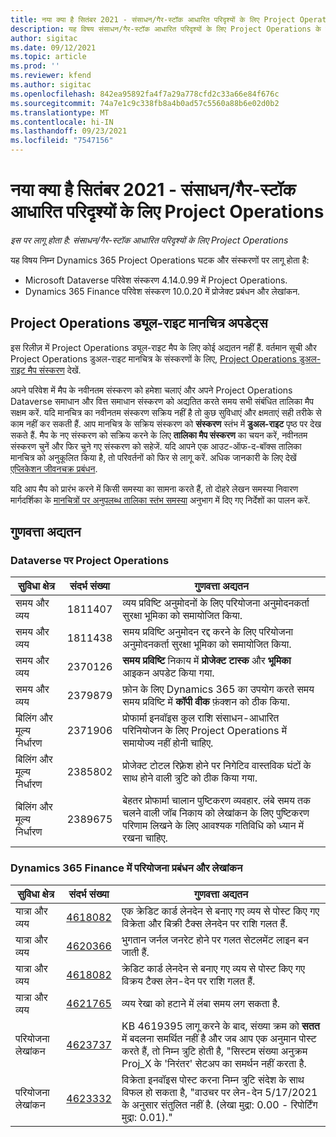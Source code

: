 ```yaml
---
title: नया क्या है सितंबर 2021 - संसाधन/गैर-स्टॉक आधारित परिदृश्यों के लिए Project Operations
description: यह विषय संसाधन/गैर-स्टॉक आधारित परिदृश्यों के लिए Project Operations के सितंबर 2021 रिलीज में उपलब्ध गुणवत्ता अपडेट के बारे में जानकारी प्रदान करता है.
author: sigitac
ms.date: 09/12/2021
ms.topic: article
ms.prod: ''
ms.reviewer: kfend
ms.author: sigitac
ms.openlocfilehash: 842ea95892fa4f7a29a778cfd2c33a66e84f676c
ms.sourcegitcommit: 74a7e1c9c338fb8a4b0ad57c5560a88b6e02d0b2
ms.translationtype: MT
ms.contentlocale: hi-IN
ms.lasthandoff: 09/23/2021
ms.locfileid: "7547156"
---
```

# <a name="whats-new-september-2021---project-operations-for-resourcenon-stocked-based-scenarios"></a>नया क्या है सितंबर 2021 - संसाधन/गैर-स्टॉक आधारित परिदृश्यों के लिए Project Operations

*इस पर लागू होता है: संसाधन/गैर-स्टॉक आधारित परिदृश्यों के लिए Project Operations*

यह विषय निम्न Dynamics 365 Project Operations घटक और संस्करणों पर लागू होता है:

   - Microsoft Dataverse परिवेश संस्करण 4.14.0.99 में Project Operations.
   - Dynamics 365 Finance परिवेश संस्करण 10.0.20 में प्रोजेक्ट प्रबंधन और लेखांकन.

## <a name="project-operations-dual-write-maps-updates"></a>Project Operations ड्यूल-राइट मानचित्र अपडेट्स

इस रिलीज़ में Project Operations ड्यूल-राइट मैप के लिए कोई अद्यतन नहीं हैं. वर्तमान सूची और Project Operations डुअल-राइट मानचित्र के संस्करणों के लिए, [Project Operations डुअल-राइट मैप संस्करण](../environment/resource-dual-write-maps.md) देखें.

अपने परिवेश में मैप के नवीनतम संस्करण को हमेशा चलाएं और अपने Project Operations Dataverse समाधान और वित्त समाधान संस्करण को अद्यतित करते समय सभी संबंधित तालिका मैप सक्षम करें. यदि मानचित्र का नवीनतम संस्करण सक्रिय नहीं है तो कुछ सुविधाएं और क्षमताएं सही तरीके से काम नहीं कर सकती हैं. आप मानचित्र के सक्रिय संस्करण को **संस्करण** स्तंभ में **डुअल-राइट** पृष्ठ पर देख सकते हैं. मैप के नए संस्करण को सक्रिय करने के लिए **तालिका मैप संस्करण** का चयन करें, नवीनतम संस्करण चुनें और फिर चुने गए संस्करण को सहेजें. यदि आपने एक आउट-ऑफ-द-बॉक्स तालिका मानचित्र को अनुकूलित किया है, तो परिवर्तनों को फिर से लागू करें. अधिक जानकारी के लिए देखें [एप्लिकेशन जीवनचक्र प्रबंधन](/dynamics365/fin-ops-core/dev-itpro/data-entities/dual-write/app-lifecycle-management).

यदि आप मैप को प्रारंभ करने में किसी समस्या का सामना करते हैं, तो दोहरे लेखन समस्या निवारण मार्गदर्शिका के [मानचित्रों पर अनुपलब्ध तालिका स्तंभ समस्या](/dynamics365/fin-ops-core/dev-itpro/data-entities/dual-write/dual-write-troubleshooting-finops-upgrades#missing-table-columns-issue-on-maps) अनुभाग में दिए गए निर्देशों का पालन करें.

## <a name="quality-updates"></a>गुणवत्ता अद्यतन

### <a name="project-operations-on-dataverse"></a>Dataverse पर Project Operations

| **सुविधा क्षेत्र** | **संदर्भ संख्या** | **गुणवत्ता अद्यतन** |
| --- | --- | --- |
| समय और व्यय | 1811407 | व्यय प्रविष्टि अनुमोदनों के लिए परियोजना अनुमोदनकर्ता सुरक्षा भूमिका को समायोजित किया. |
| समय और व्यय | 1811438 | समय प्रविष्टि अनुमोदन रद्द करने के लिए परियोजना अनुमोदनकर्ता सुरक्षा भूमिका को समायोजित किया. |
| समय और व्यय | 2370126 | **समय प्रविष्टि** निकाय में **प्रोजेक्ट टास्क** और **भूमिका** आइकन अपडेट किया गया. |
| समय और व्यय | 2379879 | फ़ोन के लिए Dynamics 365 का उपयोग करते समय समय प्रविष्टि में **कॉपी वीक** फ़ंक्शन को ठीक किया. |
| बिलिंग और मूल्य निर्धारण | 2371906 | प्रोफार्मा इनवॉइस कुल राशि संसाधन-आधारित परिनियोजन के लिए Project Operations में समायोज्य नहीं होनी चाहिए. |
| बिलिंग और मूल्य निर्धारण | 2385802 | प्रोजेक्ट टोटल रिफ़्रेश होने पर निगेटिव वास्तविक घंटों के साथ होने वाली त्रुटि को ठीक किया गया. |
| बिलिंग और मूल्य निर्धारण | 2389675 | बेहतर प्रोफार्मा चालान पुष्टिकरण व्यवहार. लंबे समय तक चलने वाली जॉब निकाय को लेखांकन के लिए पुष्टिकरण परिणाम लिखने के लिए आवश्यक गतिविधि को ध्यान में रखना चाहिए. |

### <a name="project-management-and-accounting-in-dynamics-365-finance"></a>Dynamics 365 Finance में परियोजना प्रबंधन और लेखांकन

| सुविधा क्षेत्र | संदर्भ संख्या | गुणवत्ता अद्यतन |
| --- | --- | --- |
| यात्रा और व्यय | [4618082](https://fix.lcs.dynamics.com/Issue/Details?kb=4618082&amp;bugId=583101&amp;dbType=3&amp;qc=9c85ac8ca1e5e9cd07fac9e9aa2cb0914724e28b86ad3339dacf7741f554c605) | एक क्रेडिट कार्ड लेनदेन से बनाए गए व्यय से पोस्ट किए गए विक्रेता और बिक्री टैक्स लेनदेन पर राशि गलत हैं. |
| यात्रा और व्यय | [4620366](https://fix.lcs.dynamics.com/Issue/Details?kb=4620366&amp;bugId=579485&amp;dbType=3&amp;qc=e864789bd95505ea624c537d585bf113c2de60b97c88439d44693dbd85aa8e92) | भुगतान जर्नल जनरेट होने पर गलत सेटलमेंट लाइन बन जाती हैं. |
| यात्रा और व्यय | [4618082](https://fix.lcs.dynamics.com/Issue/Details?kb=4618082&amp;bugId=583101&amp;dbType=3&amp;qc=9c85ac8ca1e5e9cd07fac9e9aa2cb0914724e28b86ad3339dacf7741f554c605) | क्रेडिट कार्ड लेनदेन से बनाए गए व्यय से पोस्ट किए गए विक्रय टैक्स लेन-देन पर राशि गलत हैं. |
| यात्रा और व्यय | [4621765](https://fix.lcs.dynamics.com/Issue/Details?kb=4621765&amp;bugId=587306&amp;dbType=3&amp;qc=6fbfad0123d4e95eaf8d5a5a2f6c354577c991b7905c852ab02d1f94e728a876) | व्यय रेखा को हटाने में लंबा समय लग सकता है. |
| परियोजना लेखांकन | [4623737](https://fix.lcs.dynamics.com/Issue/Details?kb=4623737&amp;bugId=598109&amp;dbType=3&amp;qc=4101fc5865201e21815299f2ff11ae46d5d5370510868df86c25ee09a8ca1a0c) | KB 4619395 लागू करने के बाद, संख्या क्रम को **सतत** में बदलना समर्थित नहीं है और जब आप एक अनुमान पोस्ट करते हैं, तो निम्न त्रुटि होती है, "सिस्टम संख्या अनुक्रम Proj_X के 'निरंतर' सेटअप का समर्थन नहीं करता है. |
| परियोजना लेखांकन | [4623332](https://fix.lcs.dynamics.com/Issue/Details?kb=4623332&amp;bugId=586034&amp;dbType=3&amp;qc=2f64bb1977c4a9c9dd2ce9de7e72230b86eca14b6295c5bbfb614ea97ad81caf) | विक्रेता इनवॉइस पोस्ट करना निम्न त्रुटि संदेश के साथ विफल हो सकता है, "वाउचर पर लेन-देन 5/17/2021 के अनुसार संतुलित नहीं है. (लेखा मुद्रा: 0.00 - रिपोर्टिंग मुद्रा: 0.01)." |
